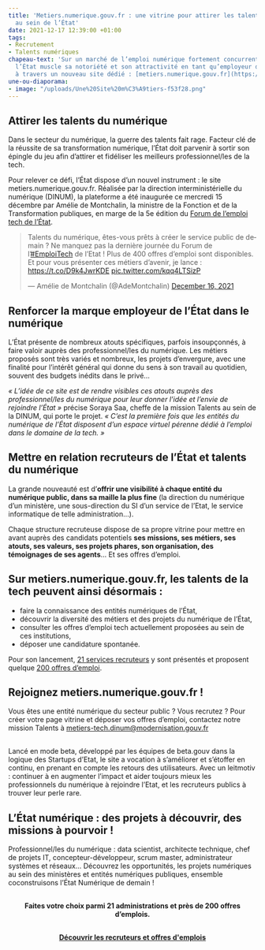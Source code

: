 ```yaml
---
title: 'Metiers.numerique.gouv.fr : une vitrine pour attirer les talents du numérique
  au sein de l’État'
date: 2021-12-17 12:39:00 +01:00
tags:
- Recrutement
- Talents numériques
chapeau-text: 'Sur un marché de l’emploi numérique fortement concurrentiel et en tension,
  l’État muscle sa notoriété et son attractivité en tant qu’employeur dans la tech
  à travers un nouveau site dédié : [metiers.numerique.gouv.fr](https://metiers.numerique.gouv.fr/)'
une-ou-diaporama:
- image: "/uploads/Une%20Site%20m%C3%A9tiers-f53f28.png"
---
```


## Attirer les talents du numérique
Dans le secteur du numérique, la guerre des talents fait rage. Facteur clé de la réussite de sa transformation numérique, l’État doit parvenir à sortir son épingle du jeu afin d’attirer et fidéliser les meilleurs professionnel/les de la tech. 

Pour relever ce défi, l’État dispose d’un nouvel instrument : le site metiers.numerique.gouv.fr.
Réalisée par la direction interministérielle du numérique (DINUM), la plateforme a été inaugurée ce mercredi 15 décembre par Amélie de Montchalin, la ministre de la Fonction et de la Transformation publiques, en marge de la 5e édition du [Forum de l’emploi tech de l’État](https://www.numerique.gouv.fr/agenda/forum-emploi-tech-etat-2021/).

<blockquote class="twitter-tweet"><p lang="fr" dir="ltr">Talents du numérique, êtes-vous prêts à créer le service public de demain ? Ne manquez pas la dernière journée du Forum de l’<a href="https://twitter.com/hashtag/EmploiTech?src=hash&amp;ref_src=twsrc%5Etfw">#EmploiTech</a> de l’Etat ! Plus de 400 offres d’emploi sont disponibles. <br>Et pour vous présenter ces métiers d’avenir, je lance : <a href="https://t.co/D9k4JwrKDE">https://t.co/D9k4JwrKDE</a> <a href="https://t.co/kqq4LTSizP">pic.twitter.com/kqq4LTSizP</a></p>&mdash; Amélie de Montchalin (@AdeMontchalin) <a href="https://twitter.com/AdeMontchalin/status/1471385055377432580?ref_src=twsrc%5Etfw">December 16, 2021</a></blockquote> <script async src="https://platform.twitter.com/widgets.js" charset="utf-8"></script>

## Renforcer la marque employeur de l’État dans le numérique

L’État présente de nombreux atouts spécifiques, parfois insoupçonnés, à faire valoir auprès des professionnel/les du numérique. Les métiers proposés sont très variés et nombreux, les projets d’envergure, avec une finalité pour l’intérêt général qui donne du sens à son travail au quotidien, souvent des budgets inédits dans le privé…

*« L’idée de ce site est de rendre visibles ces atouts auprès des professionnel/les du numérique pour leur donner l’idée et l’envie de rejoindre l’État »* précise Soraya Saa, cheffe de la mission Talents au sein de la DINUM, qui porte le projet. *« C’est la première fois que les entités du numérique de l’État disposent d’un espace virtuel pérenne dédié à l’emploi dans le domaine de la tech. »*

## Mettre en relation recruteurs de l’État et talents du numérique
La grande nouveauté est d’**offrir une visibilité à chaque entité du numérique public, dans sa maille la plus fine** (la direction du numérique d’un ministère, une sous-direction du SI d’un service de l’Etat, le service informatique de telle administration…).

Chaque structure recruteuse dispose de sa propre vitrine pour mettre en avant auprès des candidats potentiels **ses missions, ses métiers, ses atouts, ses valeurs, ses projets phares, son organisation, des témoignages de ses agents**… Et ses offres d’emploi.

## Sur metiers.numerique.gouv.fr, les talents de la tech peuvent ainsi désormais : 
* faire la connaissance des entités numériques de l’État,
* découvrir la diversité des métiers et des projets du numérique de l’État,
* consulter les offres d’emploi tech actuellement proposées au sein de ces institutions, 
* déposer une candidature spontanée. 

Pour son lancement, [21 services recruteurs](https://metiers.numerique.gouv.fr/institutions) y sont présentés et proposent quelque [200 offres d’emploi](https://metiers.numerique.gouv.fr/emplois).

<div class="noir encadre" style="margin-bottom:30px;"><h2 class="h3">Rejoignez metiers.numerique.gouv.fr ! </h2>
<p>Vous êtes une entité numérique du secteur public ? Vous recrutez ? Pour créer votre page vitrine et déposer vos offres d’emploi, contactez notre mission Talents à <a href="mailto:metiers-tech.dinum@modernisation.gouv.fr">metiers-tech.dinum@modernisation.gouv.fr</a></p></div>

Lancé en mode beta, développé par les équipes de beta.gouv dans la logique des Startups d’Etat, le site a vocation à s’améliorer et s’étoffer en continu, en prenant en compte les retours des utilisateurs. Avec un leitmotiv : continuer à en augmenter l’impact et aider toujours mieux les professionnels du numérique à rejoindre l’Etat, et les recruteurs publics à trouver leur perle rare.

<div class="noir encadre" style="margin-bottom:30px;"><h2 class="h3">L’État numérique : des projets à découvrir, des missions à pourvoir !</h2>
<p>Professionnel/les du numérique : data scientist, architecte technique, chef de projets IT, concepteur-développeur, scrum master, administrateur systèmes et réseaux… 
Découvrez les opportunités, les projets numériques au sein des ministères et entités numériques publiques, ensemble coconstruisons l’État Numérique de demain !

<div align="center" style="margin-top: 30px"><b>Faites votre choix parmi 21 administrations et près de 200 offres d’emplois.</b></div>

<div align="center" style="margin-top: 30px"><a href="https://metiers.numerique.gouv.fr/" class="button"><b>Découvrir les recruteurs et offres d'emplois</b></a> </div></p></div>